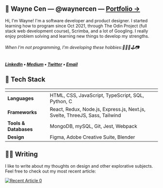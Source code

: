 ## 👋 Wayne Cen — @waynercen — [<u>Portfolio &#8594;</u>](https://waynecen.com)
Hi, I'm Wayne! I'm a software developer and product designer. I started learning how to program since Oct 2021, through The Odin Project (full stack web development course), Scrimba, and a lot of Googling. I really enjoy problem solving and learning new things to develop my strengths.

###### When I'm not programming, I'm developing these hobbies:🏸🏐🎾🕹️📷

##### <b>[LinkedIn](https://www.linkedin.com/in/waynercen/)</b> • <b>[Medium](https://medium.com/@wayne.cen)</b> • [Twitter](https://twitter.com/cenwayner) • <b>[Email](mailto:wayne.cen@gmail.com)</b>

## 🍔 Tech Stack
| <!-- -->              | <!-- -->                                                                    |
| :---                  | :---                                                                        |
| __Languages__         | HTML, CSS, JavaScript, TypeScript, SQL, Python, C                           |
| __Frameworks__        | React, Redux, Node.js, Express.js, Next.js, Svelte, ThreeJS, Sass, Tailwind |
| __Tools & Databases__ | MongoDB, mySQL, Git, Jest, Webpack                                          |
| __Design__            | Figma, Adobe Creative Suite, Blender                                        |

## ✍🏻 Writing
I like to write about my thoughts on design and other explorative subjects. Feel free to check out my most recent article:

<a target="_blank" href="https://github-readme-medium-recent-article.vercel.app/medium/@wayne.cen/0"><img src="https://github-readme-medium-recent-article.vercel.app/medium/@wayne.cen/0" alt="Recent Article 0">
